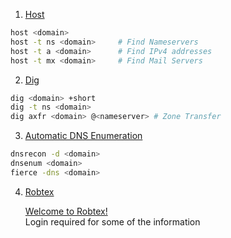 1. <u>Host</u>

````bash
host <domain>
host -t ns <domain> 	# Find Nameservers
host -t a <domain> 		# Find IPv4 addresses
host -t mx <domain> 	# Find Mail Servers
````

2. <u>Dig</u>

````bash
dig <domain> +short
dig -t ns <domain>
dig axfr <domain> @<nameserver> # Zone Transfer
````

3. <u>Automatic DNS Enumeration</u>

````bash
dnsrecon -d <domain>
dnsenum <domain>
fierce -dns <domain>
````

4. <u>Robtex</u>
  
   [Welcome to Robtex!](https://www.robtex.com/)  
   Login required for some of the information
